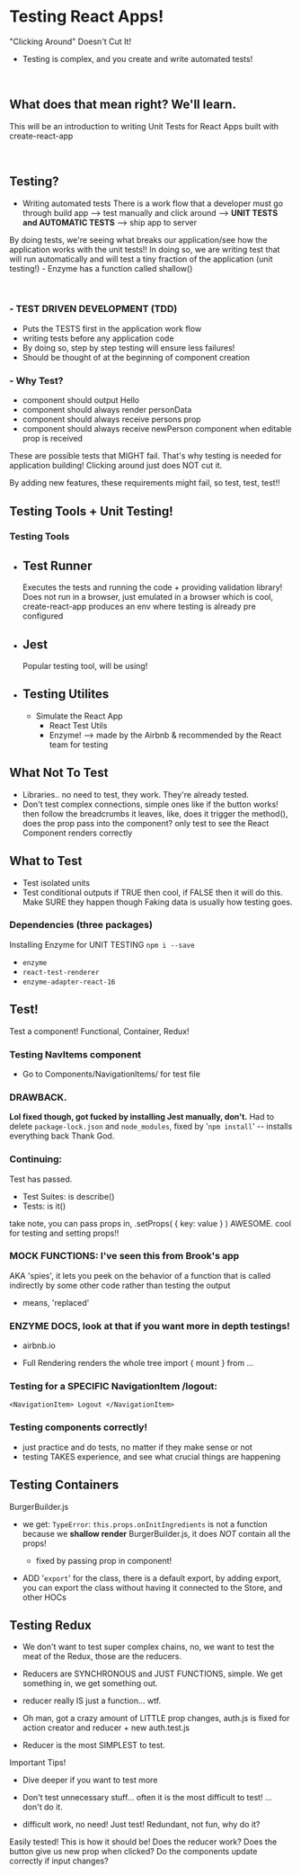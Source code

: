 # Testing React Apps!

"Clicking Around" Doesn't Cut It!

-   Testing is complex, and you create and write automated tests!

<br>

## What does that mean right? We'll learn.

This will be an introduction to writing Unit Tests for React Apps built with create-react-app

<br>

## Testing?

-   Writing automated tests
    There is a work flow that a developer must go through
    build app --> test manually and click around --> **UNIT TESTS and AUTOMATIC TESTS** --> ship app to server

By doing tests, we're seeing what breaks our application/see how the application works with the unit tests!!
In doing so, we are writing test that will run automatically and will test a tiny fraction of the application (unit testing!) - Enzyme has a function called shallow()

<br>

### - TEST DRIVEN DEVELOPMENT (TDD)

-   Puts the TESTS first in the application work flow
-   writing tests before any application code
-   By doing so, step by step testing will ensure less failures!
-   Should be thought of at the beginning of component creation

### - Why Test?

-   component should output Hello
-   component should always render personData
-   component should always receive persons prop
-   component should always receive newPerson component when editable prop is received

These are possible tests that MIGHT fail. That's why testing is needed for application building!
Clicking around just does NOT cut it.

By adding new features, these requirements might fail, so test, test, test!!

## Testing Tools + Unit Testing!

### Testing Tools

-   ## Test Runner

    Executes the tests and running the code + providing validation library!
    Does not run in a browser, just emulated in a browser which is cool, create-react-app produces an env where testing is already pre configured

-   ## Jest

    Popular testing tool, will be using!

-   ## Testing Utilites
    -   Simulate the React App
        -   React Test Utils
        -   Enzyme! --> made by the Airbnb & recommended by the React team for testing

## What Not To Test

-   Libraries.. no need to test, they work. They're already tested.
-   Don't test complex connections, simple ones like if the button works!
    then follow the breadcrumbs it leaves, like, does it trigger the method(), does the prop pass into the component?
    only test to see the React Component renders correctly

## What to Test

-   Test isolated units
-   Test conditional outputs
    if TRUE then cool, if FALSE then it will do this.
    Make SURE they happen though
    Faking data is usually how testing goes.

### Dependencies (three packages)

Installing Enzyme for UNIT TESTING
`npm i --save `

-   `enzyme`
-   `react-test-renderer`
-   `enzyme-adapter-react-16`

## Test!

Test a component! Functional, Container, Redux!

### Testing NavItems component

-   Go to Components/NavigationItems/ for test file

### DRAWBACK.

**Lol fixed though, got fucked by installing Jest manually, don't.**
Had to delete `package-lock.json` and `node_modules`, fixed by
'`npm install`' -- installs everything back Thank God.

### Continuing:

Test has passed.

-   Test Suites: is describe()
-   Tests: is it()

take note, you can pass props in,
.setProps( { key: value } ) AWESOME. cool for testing and setting props!!

### MOCK FUNCTIONS: I've seen this from Brook's app

AKA 'spies', it lets you peek on the behavior of a function that is called indirectly by some other code rather than testing the output

-   means, 'replaced'

### ENZYME DOCS, look at that if you want more in depth testings!

-   airbnb.io

-   Full Rendering renders the whole tree
    import { mount } from ...

### Testing for a SPECIFIC NavigationItem /logout:

`<NavigationItem> Logout </NavigationItem>`

### Testing components correctly!

-   just practice and do tests, no matter if they make sense or not
-   testing TAKES experience, and see what crucial things are happening

## Testing Containers

BurgerBuilder.js

-   we get:
    `TypeError`: `this.props.onInitIngredients` is not a function
    because we **shallow render** BurgerBuilder.js, it does _NOT_ contain all the props!

    -   fixed by passing prop in component!

-   ADD '`export`' for the class, there is a default export,
    by adding export, you can export the class without having it connected to the Store, and other HOCs

## Testing Redux

-   We don't want to test super complex chains, no, we want to test the meat of the Redux, those are the reducers.

-   Reducers are SYNCHRONOUS and JUST FUNCTIONS, simple. We get something in, we get something out.
-   reducer really IS just a function... wtf.

-   Oh man, got a crazy amount of LITTLE prop changes, auth.js is fixed for action creator and reducer + new auth.test.js

-   Reducer is the most SIMPLEST to test.

Important Tips!

-   Dive deeper if you want to test more
-   Don't test unnecessary stuff... often it is the most difficult to test!
    ... don't do it.

-   difficult work, no need! Just test! Redundant, not fun, why do it?

Easily tested! This is how it should be!
Does the reducer work?
Does the button give us new prop when clicked?
Do the components update correctly if input changes?
